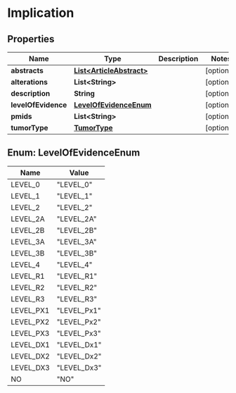 
# Implication

## Properties
Name | Type | Description | Notes
------------ | ------------- | ------------- | -------------
**abstracts** | [**List&lt;ArticleAbstract&gt;**](ArticleAbstract.md) |  |  [optional]
**alterations** | **List&lt;String&gt;** |  |  [optional]
**description** | **String** |  |  [optional]
**levelOfEvidence** | [**LevelOfEvidenceEnum**](#LevelOfEvidenceEnum) |  |  [optional]
**pmids** | **List&lt;String&gt;** |  |  [optional]
**tumorType** | [**TumorType**](TumorType.md) |  |  [optional]


<a name="LevelOfEvidenceEnum"></a>
## Enum: LevelOfEvidenceEnum
Name | Value
---- | -----
LEVEL_0 | &quot;LEVEL_0&quot;
LEVEL_1 | &quot;LEVEL_1&quot;
LEVEL_2 | &quot;LEVEL_2&quot;
LEVEL_2A | &quot;LEVEL_2A&quot;
LEVEL_2B | &quot;LEVEL_2B&quot;
LEVEL_3A | &quot;LEVEL_3A&quot;
LEVEL_3B | &quot;LEVEL_3B&quot;
LEVEL_4 | &quot;LEVEL_4&quot;
LEVEL_R1 | &quot;LEVEL_R1&quot;
LEVEL_R2 | &quot;LEVEL_R2&quot;
LEVEL_R3 | &quot;LEVEL_R3&quot;
LEVEL_PX1 | &quot;LEVEL_Px1&quot;
LEVEL_PX2 | &quot;LEVEL_Px2&quot;
LEVEL_PX3 | &quot;LEVEL_Px3&quot;
LEVEL_DX1 | &quot;LEVEL_Dx1&quot;
LEVEL_DX2 | &quot;LEVEL_Dx2&quot;
LEVEL_DX3 | &quot;LEVEL_Dx3&quot;
NO | &quot;NO&quot;



